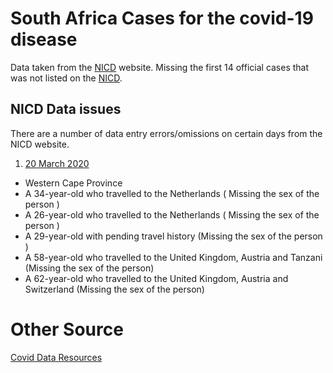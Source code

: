 # South Africa Cases for the covid-19 disease

Data taken from the [NICD](http://www.nicd.ac.za/) website.
Missing the first 14 official cases that was not listed on the [NICD](http://www.nicd.ac.za/).
## NICD Data issues
There are a number of data entry errors/omissions on certain days from the NICD website.

1. [20 March 2020](http://www.nicd.ac.za/covid-19-update-22/)
  - Western Cape Province 
  - A 34-year-old who travelled to the Netherlands ( Missing the sex of the person )
  - A 26-year-old who travelled to the Netherlands ( Missing the sex of the person )
  - A 29-year-old with pending travel history (Missing the sex of the person )
  - A 58-year-old who travelled to the United Kingdom, Austria and Tanzani (Missing the sex of the person)
  - A 62-year-old who travelled to the United Kingdom, Austria and Switzerland (Missing the sex of the person)
  
# Other Source
[Covid Data Resources](https://www.codevscovid19.org/) 
